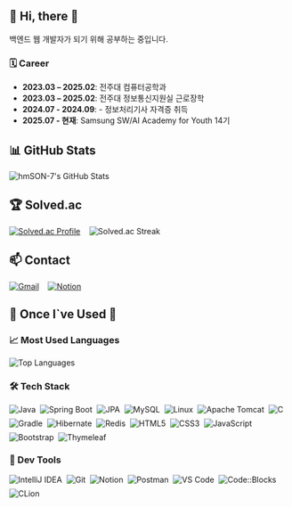 ## 💬 Hi, there 👋  
백엔드 웹 개발자가 되기 위해 공부하는 중입니다.

### 🗓️ Career
- **2023.03 – 2025.02**: 전주대 컴퓨터공학과
- **2023.03 – 2025.02**: 전주대 정보통신지원실 근로장학
- **2024.07 - 2024.09**: - 정보처리기사 자격증 취득
- **2025.07 - 현재**: Samsung SW/AI Academy for Youth 14기

## 📊 GitHub Stats  
![hmSON-7's GitHub Stats](https://github-readme-stats.vercel.app/api?username=hmSON-7&show_icons=true&theme=cobalt)

## 🏆 Solved.ac  
<div style="display:flex; gap:1rem; align-items:center;">
  <a href="https://solved.ac/j4821_s">
    <img src="http://mazassumnida.wtf/api/v2/generate_badge?boj=j4821_s" alt="Solved.ac Profile" />
  </a>
  <img src="http://mazandi.herokuapp.com/api?handle=j4821_s&theme=warm&section=streak" alt="Solved.ac Streak" />
</div>

## 📫 Contact  
<div style="display:flex; gap:1rem; align-items:center;">
  <a href="mailto:sonhm48021@gmail.com">
    <img src="https://img.shields.io/badge/Gmail-D14836?style=for-the-badge&logo=gmail&logoColor=white" alt="Gmail" />
  </a>
  <a href="https://www.notion.so/sonhm48021">
    <img src="https://img.shields.io/badge/Notion-000000?style=for-the-badge&logo=notion&logoColor=white" alt="Notion" />
  </a>
</div>

## 🔨 Once I`ve Used 🔨  

### 📈 Most Used Languages  
<img src="https://github-readme-stats.vercel.app/api/top-langs/?username=hmSON-7&theme=transparent&layout=compact&langs_count=10" alt="Top Languages" />

### 🛠️ Tech Stack  
<div style="display:flex; flex-wrap:wrap; gap:8px; align-items:center; margin:12px 0;">
  <img src="https://img.shields.io/badge/Java-ED8B00?style=for-the-badge&logo=java&logoColor=white" alt="Java" />
  <img src="https://img.shields.io/badge/Spring%20Boot-6DB33F?style=for-the-badge&logo=springboot&logoColor=white" alt="Spring Boot" />
  <img src="https://img.shields.io/badge/JPA-0A68C1?style=for-the-badge&logo=JavaPersistenceAPI&logoColor=white" alt="JPA" />
  <img src="https://img.shields.io/badge/MySQL-4479A1?style=for-the-badge&logo=mysql&logoColor=white" alt="MySQL" />
  <img src="https://img.shields.io/badge/Linux-FCC624?style=for-the-badge&logo=linux&logoColor=black" alt="Linux" />
  <img src="https://img.shields.io/badge/Apache%20Tomcat-F8DC75?style=for-the-badge&logo=apachetomcat&logoColor=black" alt="Apache Tomcat" />
  <img src="https://img.shields.io/badge/C-00599C?style=for-the-badge&logo=c&logoColor=white" alt="C" />
  <img src="https://img.shields.io/badge/Gradle-02303A?style=for-the-badge&logo=gradle&logoColor=white" alt="Gradle" />
  <img src="https://img.shields.io/badge/Hibernate-59666C?style=for-the-badge&logo=hibernate&logoColor=white" alt="Hibernate" />
  <img src="https://img.shields.io/badge/Redis-DC382D?style=for-the-badge&logo=redis&logoColor=white" alt="Redis" />
  <!-- Frontend -->
  <img src="https://img.shields.io/badge/HTML5-E34F26?style=flat-square&logo=html5&logoColor=white" alt="HTML5" />
  <img src="https://img.shields.io/badge/CSS3-1572B6?style=flat-square&logo=css3&logoColor=white" alt="CSS3" />
  <img src="https://img.shields.io/badge/JavaScript-F7DF1E?style=flat-square&logo=javascript&logoColor=black" alt="JavaScript" />
  <img src="https://img.shields.io/badge/Bootstrap-7952B3?style=flat-square&logo=bootstrap&logoColor=white" alt="Bootstrap" />
  <img src="https://img.shields.io/badge/Thymeleaf-005F0F?style=flat-square&logo=thymeleaf&logoColor=white" alt="Thymeleaf" />
</div>

### 🧰 Dev Tools  
<div style="display:flex; flex-wrap:wrap; gap:8px; align-items:center;">
  <img src="https://img.shields.io/badge/IntelliJ%20IDEA-000000?style=for-the-badge&logo=intellijidea&logoColor=white" alt="IntelliJ IDEA" />
  <img src="https://img.shields.io/badge/Git-F05032?style=for-the-badge&logo=git&logoColor=white" alt="Git" />
  <img src="https://img.shields.io/badge/Notion-000000?style=for-the-badge&logo=notion&logoColor=white" alt="Notion" />
  <img src="https://img.shields.io/badge/Postman-FF6C37?style=for-the-badge&logo=postman&logoColor=white" alt="Postman" />
  <img src="https://img.shields.io/badge/VS%20Code-007ACC?style=for-the-badge&logo=visualstudiocode&logoColor=white" alt="VS Code" />
  <img src="https://img.shields.io/badge/Code::Blocks-2F88CF?style=for-the-badge&logo=codeblocks&logoColor=white" alt="Code::Blocks" />
  <img src="https://img.shields.io/badge/CLion-000000?style=for-the-badge&logo=clion&logoColor=white" alt="CLion" />
</div>
